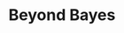 ---
layout: page
title: Beyond Bayes
description: another without an image
img:
importance: 3
category: ongoing
---
